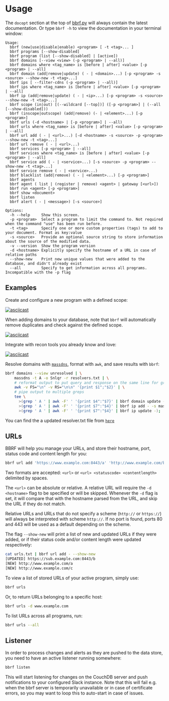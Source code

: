 # Usage

The `docopt` section at the top of [bbrf.py](../bbrf.py) will always contain the latest documentation. Or type `bbrf -h` to view the documentation in your terminal window:

```
Usage:
  bbrf (new|use|disable|enable) <program> [ -t <tag>... ]
  bbrf programs [--show-disabled]
  bbrf program (list [--show-disabled] | [active])
  bbrf domains [--view <view> (-p <program> | --all)]
  bbrf domains where <tag_name> is [before | after] <value> [-p <program> | --all]
  bbrf domain (add|remove|update) ( - | <domain>...) [-p <program> -s <source> --show-new -t <tag>...]
  bbrf ips [ --filter-cdns (-p <program> | --all)]
  bbrf ips where <tag_name> is [before | after] <value> [-p <program> | --all]
  bbrf ip (add|remove|update) ( - | <ip>...) [-p <program> -s <source> --show-new -t <tag>...]
  bbrf scope (in|out) [(--wildcard [--top])] ([-p <program>] | (--all [--show-disabled]))
  bbrf (inscope|outscope) (add|remove) (- | <element>...) [-p <program>]
  bbrf urls (-d <hostname> | [-p <program>] | --all)
  bbrf urls where <tag_name> is [before | after] <value> [-p <program> | --all]
  bbrf url add ( - | <url>...) [-d <hostname> -s <source> -p <program> --show-new -t <tag>...]
  bbrf url remove ( - | <url>...)
  bbrf services [-p <program> | --all]
  bbrf services where <tag_name> is [before | after] <value> [-p <program> | --all]
  bbrf service add ( - | <service>...) [-s <source> -p <program> --show-new -t <tag>...]
  bbrf service remove ( - | <service>...)
  bbrf blacklist (add|remove) ( - | <element>...) [-p <program>]
  bbrf agents
  bbrf agent ( list | (register | remove) <agent> | gateway [<url>])
  bbrf run <agent> [-p <program>]
  bbrf show <document>
  bbrf listen
  bbrf alert ( - | <message>) [-s <source>]

Options:
  -h --help     Show this screen.
  -p <program>  Select a program to limit the command to. Not required when the command "use" has been run before.
  -t <tag>      Specify one or more custom properties (tags) to add to your document. Format as key:value
  -s <source>   Provide an optional source string to store information about the source of the modified data.
  -v --version  Show the program version
  -d <hostname> Explicitly specify the hostname of a URL in case of relative paths
  --show-new    Print new unique values that were added to the database, and didn't already exist
  --all         Specify to get information across all programs. Incompatible with the -p flag
```

## Examples

Create and configure a new program with a defined scope:

[![asciicast](https://asciinema.org/a/6GWe0GxUnFhTmPIqzh97iA6g5.png)](https://asciinema.org/a/6GWe0GxUnFhTmPIqzh97iA6g5)

When adding domains to your database, note that `bbrf` will automatically remove duplicates and check against the defined scope.

[![asciicast](https://asciinema.org/a/SxDNPfB7QDa1Q9etSEFhSoe28.png)](https://asciinema.org/a/SxDNPfB7QDa1Q9etSEFhSoe28)

Integrate with recon tools you already know and love:

[![asciicast](https://asciinema.org/a/ItX9xMdTuUm02G40rNNN4YUFz.png)](https://asciinema.org/a/ItX9xMdTuUm02G40rNNN4YUFz)

Resolve domains with [`massdns`](https://github.com/blechschmidt/massdns), format with `awk`, and save results with `bbrf`:

```bash
bbrf domains --view unresolved | \
    massdns -t A -o Snlqr -r resolvers.txt | \
    # reformat output to put query and response on the same line for grepping
    awk -v FS="\n" -v RS="\n\n" '{print $1";"$2}' | \
    # pipe output to multiple greps
    tee \
      >(grep ' A ' | awk -F' ' '{print $4":"$7}' | bbrf domain update -) \
      >(grep ' A ' | awk -F' ' '{print $7":"$4}' | bbrf ip add - -s massdns) \
      >(grep ' A ' | awk -F' ' '{print $7":"$4}' | bbrf ip update -);
```
You can find the a updated resolver.txt file from [`here`](https://raw.githubusercontent.com/blechschmidt/massdns/master/lists/resolvers.txt)

## URLs

BBRF will help you manage your URLs, and store their hostname, port, status code and content length for you:

```bash
bbrf url add 'https://www.example.com:8443/a' 'http://www.example.com/b' 'http://www.example.com/c 200 1234'
```

Two formats are accepted: `<url>` or `<url> <statuscode> <contentlength>` delimited by spaces.

The `<url>` can be absolute or relative. A relative URL will require the `-d <hostname>` flag to be specified or will be skipped. Whenever the `-d` flag is set, it will compare that with the hostname parsed from the URL, and skip the URL if they do not match.

Relative URLs and URLs that do not specify a scheme (`http://` or `https://`) will always be interpreted with scheme `http://`. If no port is found, ports 80 and 443 will be used as a default depending on the scheme.

The flag `--show-new` will print a list of new and updated URLs if they were added, or if their status code and/or content length were updated respectively:

```bash
cat urls.txt | bbrf url add - --show-new
[UPDATED] https://sub.example.com:8443/b
[NEW] http://www.example.com/a
[NEW] http://www.example.com/c
```

To view a list of stored URLs of your active program, simply use:

```bash
bbrf urls
``` 

Or, to return URLs belonging to a specific host:

```bash
bbrf urls -d www.example.com
``` 

To list URLs across all programs, run:

```bash
bbrf urls --all
```

## Listener

In order to process changes and alerts as they are pushed to the data store, you need to have an active listener running somewhere:

```bash
bbrf listen
```

This will start listening for changes on the CouchDB server and push notifications to your configured Slack instance. Note that this will fail e.g. when the bbrf server is temporarily unavailable or in case of certificate errors, so you may want to loop this to auto-start in case of issues.
